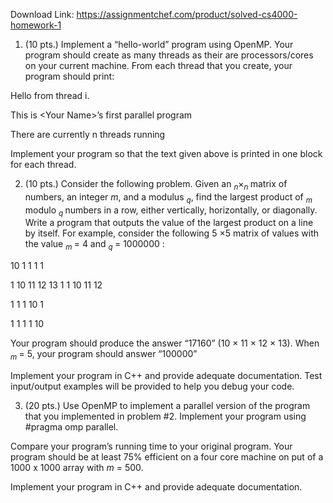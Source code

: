 Download Link: https://assignmentchef.com/product/solved-cs4000-homework-1
<br>
<ol>

 <li>(10 pts.) Implement a “hello-world” program using OpenMP. Your program should create as many threads as their are processors/cores on your current machine. From each thread that you create, your program should print:</li>

</ol>

Hello from thread i.

This is &lt;Your Name&gt;’s first parallel program

There are currently n threads running

Implement your program so that the text given above is printed in one block for each thread.

<ol start="2">

 <li>(10 pts.) Consider the following problem. Given an <em><sub>n</sub></em>×<em><sub>n </sub></em>matrix of numbers, an integer <em>m</em>, and a modulus <em><sub>q</sub></em>, find the largest product of <em><sub>m </sub></em>modulo <em><sub>q </sub></em>numbers in a row, either vertically, horizontally, or diagonally. Write a program that outputs the value of the largest product on a line by itself. For example, consider the following 5 ×5 matrix of values with the value <em><sub>m </sub></em>= 4 and <em><sub>q </sub></em>= 1000000 :</li>

</ol>

10 1 1 1 1

1 10 11 12 13 1 1 10 11 12

1 1 1 10 1

1 1 1   1 10

Your program should produce the answer “17160” (10 × 11 × 12 × 13). When <em><sub>m </sub></em>= 5, your program should answer “100000”

Implement your program in C++ and provide adequate documentation. Test input/output examples will be provided to help you debug your code.

<ol start="3">

 <li>(20 pts.) Use OpenMP to implement a parallel version of the program that you implemented in problem #2. Implement your program using #pragma omp parallel.</li>

</ol>

Compare your program’s running time to your original program. Your program should be at least 75% efficient on a four core machine on put of a 1000 x 1000 array with <em>m </em>= 500.

Implement your program in C++ and provide adequate documentation.